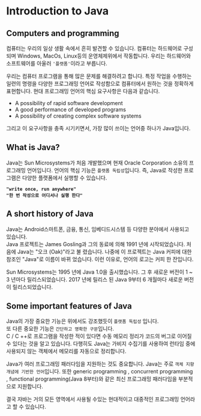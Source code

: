 # Introduction to Java

## Computers and programming
 컴퓨터는 우리의 일상 생활 속에서 흔히 발견할 수 있습니다. 컴퓨터는 하드웨어로 구성되며 Windows, MacOs, Linux등의 운영체제위에서 작동합니다. 우리는 하드웨어와 소프트웨어를 아울러 `'플랫폼'`이라고 부릅니다.

우리는 컴퓨터 프로그램을 통해 많은 문제를 해결하려고 합니다. 특정 작업을 수행하는 일련의 명령을 다양한 프로그래밍 언어로 작성함으로 컴퓨터에서 원하는 것을 정확하게 표현합니다. 현대 프로그래밍 언어의 핵심 요구사항은 다음과 같습니다.

- A possibility of rapid software development 
- A good performance of developed programs  
- A possibility of creating complex software systems

그리고 이 요구사항을 충족 시기키면서, 가장 많이 쓰이는 언어중 하나가 Java입니다. 

## What is Java?
Java는 Sun Microsystems가 처음 개발했으며 현재 Oracle Corporation 소유의 프로그래밍 언어입니다. 언어의 핵심 기능은 `플랫폼 독립성`입니다. 즉, Java로 작성한 프로그램은 다양한 플랫폼에서 실행할 수 있습니다. 

**` "write once, run anywhere" `**  
**` "한 번 작성으로 어디서나 실행 한다" `**


## A short history of Java

Java는 Android스마트폰, 금융, 통신, 임베디드시스템 등 다양한 분야에서 사용되고 있습니다.   
Java 프로젝트는 James Gosling과 그의 동료에 의해 1991 년에 시작되었습니다. 처음에 Java는 "오크 (Oak)"라고 불 렸습니다. 나중에 이 프로젝트는 Java 커피에 대한 참조인 "Java"로 이름이 바뀌 었습니다. 이런 이유로, 언어의 로고는 커피 한 잔입니다.

Sun Microsystems는 1995 년에 Java 1.0을 출시했습니다. 그 후 새로운 버전이 1 ~ 3 년마다 릴리스되었습니다. 2017 년에 릴리스 된 Java 9부터 6 개월마다 새로운 버전이 릴리스되었습니다. 

## Some important features of Java

 Java의 가장 중요한 기능은 위에서도 강조했듯이 `플랫폼 독립성` 입니다.  
 또 다른 중요한 기능은 `간단하고 명확한 구문`입니다.  
C / C ++로 프로그램을 작성한 적이 있다면 수동 메모리 정리가 코드의 버그로 이어질 수 있다는 것을 알고 있습니다. 다행히도 Java는 가비지 수집기를 사용하여 런타임 중에 사용되지 않는 객체에서 메모리를 자동으로 정리합니다.

Java가 여러 프로그래밍 패러다임을 지원하는 것도 중요합니다. Java는 주로 `객체 지향 개념에 기반한 언어`입니다. 또한 generic programming , concurrent programming , functional programming(Java 8부터)와 같은 최신 프로그래밍 패러다임을 부분적으로 지원합니다.

결국 자바는 거의 모든 영역에서 사용될 수있는 현대적이고 대중적인 프로그래밍 언어라고 할 수 있습니다.
